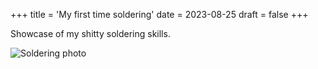 +++
title = 'My first time soldering'
date = 2023-08-25
draft = false
+++

Showcase of my shitty soldering skills.

![Soldering photo](/soldering.png)
